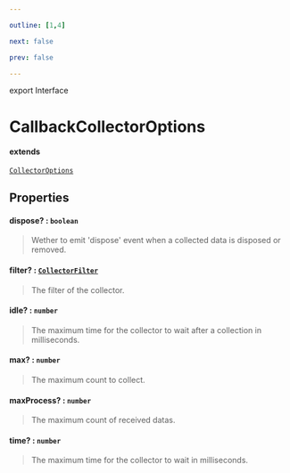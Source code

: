 ```yaml
---

outline: [1,4]

next: false

prev: false

---
```


export Interface
# CallbackCollectorOptions
#### extends
 [`CollectorOptions`](./CollectorOptions.md)

## Properties

#### dispose? : `boolean`
 > Wether to emit 'dispose' event when a collected data is disposed or removed.

#### filter? : [`CollectorFilter`](../type-aliases/CollectorFilter.md)
 > The filter of the collector.

#### idle? : `number`
 > The maximum time for the collector to wait after a collection in milliseconds.

#### max? : `number`
 > The maximum count to collect.

#### maxProcess? : `number`
 > The maximum count of received datas.

#### time? : `number`
 > The maximum time for the collector to wait in milliseconds.
